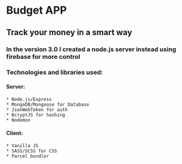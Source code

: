 # Budget APP
## Track your money in a smart way

### In the version 3.0 I created a node.js server instead using firebase for more control


### Technologies and libraries used:
#### Server:
    * Node.js/Express
    * MongoDB/Mongoose for Database
    * JsonWebToken for auth
    * BcryptJS for hashing
    * Nodemon

#### Client:
    * Vanilla JS
    * SASS/SCSS for CSS
    * Parcel bundler